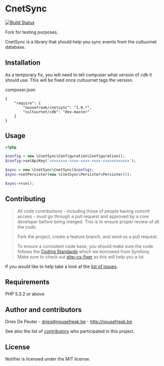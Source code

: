 CnetSync
========

[![Build Status](https://secure.travis-ci.org/NoUseFreak/CnetSync.png)](https://travis-ci.org/NoUseFreak/CnetSync)

Fork for testing purposes.

CnetSync is a library that should help you sync events from the cultuurnet database.

## Installation

As a temporary fix, you will need to tell composer what version of cdb it should use. This will be fixed once cultuurnet tags the version.

composer.json

```
{
    "require": {
        "nousefreak/cnetsync": "1.0.*",
        "cultuurnet/cdb": "dev-master"
    }
}
```

## Usage
```php
<?php

$config = new \CnetSync\Configuration\Configuration();
$config->setApiKey('xxxxxxxx-xxxx-xxxx-xxxx-xxxxxxxxxxxx');

$sync = new \CnetSync\CnetSync($config);
$sync->setPersister(new \CnetSync\Persister\Persister());

$sync->run();
```

## Contributing

> All code contributions - including those of people having commit access - must
> go through a pull request and approved by a core developer before being
> merged. This is to ensure proper review of all the code.
>
> Fork the project, create a feature branch, and send us a pull request.
>
> To ensure a consistent code base, you should make sure the code follows
> the [Coding Standards](http://symfony.com/doc/2.0/contributing/code/standards.html)
> which we borrowed from Symfony.
> Make sure to check out [php-cs-fixer](https://github.com/fabpot/PHP-CS-Fixer) as this will help you a lot.

If you would like to help take a look at the [list of issues](http://github.com/NoUseFreak/CnetSync/issues).

## Requirements

PHP 5.3.2 or above

## Author and contributors

Dries De Peuter - <dries@nousefreak.be> - <http://nousefreak.be>

See also the list of [contributors](https://github.com/NoUseFreak/CnetSync/contributors) who participated in this project.

## License

Notifier is licensed under the MIT license.
